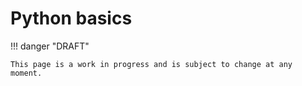 # Python basics

!!! danger "DRAFT"

    This page is a work in progress and is subject to change at any moment.
